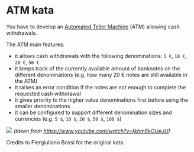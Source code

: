 # ATM kata

You have to develop an [Automated Teller Machine](https://en.wikipedia.org/wiki/Automated_teller_machine) (ATM) allowing cash withdrawals.

The ATM main features:

* it allows cash withdrawals with the following denominations: `5 €`, `10 €`, `20 €`, `50 €`
* it keeps track of the currently available amount of banknotes on the different denominations (e.g. how many 20 € notes are still available in the ATM)
* it raises an error condition if the notes are not enough to complete the requested cash withdrawal
* it gives priority to the higher value denominations first before using the smaller denominations
* it can be configured to support different denomination sizes and currencies (e.g. `5 $`, `10 $`, `20 $`, `50 $`, `100 $`)

![](https://i.imgur.com/BnEdR9C.png) _(taken from https://www.youtube.com/watch?v=fkhm5kOUeJU)_

Credits to Piergiuliano Bossi for the original kata.
